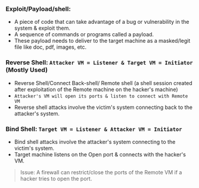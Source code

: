 ### Exploit/Payload/shell:
- A piece of code that can take advantage of a bug or vulnerability in the system & exploit them.
- A sequence of commands or programs called a payload.
- These payload needs to deliver to the target machine as a masked/legit file like doc, pdf, images, etc.

### Reverse Shell: `Attacker VM = Listener & Target VM = Initiator` (Mostly Used)
- Reverse Shell/Connect Back-shell/ Remote shell (a shell session created after exploitation of the Remote machine on the hacker's machine)
- `Attacker's VM will open its ports & listen to connect with Remote VM`
- Reverse shell attacks involve the victim's system connecting back to the attacker's system.

### Bind Shell: `Target VM = Listener & Attacker VM = Initiator`
- Bind shell attacks involve the attacker's system connecting to the victim's system.
- Target machine listens on the Open port & connects with the hacker's VM.
> Issue: A firewall can restrict/close the ports of the Remote VM if a hacker tries to open the port.


















